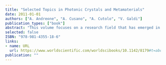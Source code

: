 ```yaml
---
title: "Selected Topics in Photonic Crystals and Metamaterials"
date: 2011-01-01
authors: ["A. Andreone", "A. Cusano", "A. Cutolo", "V. Galdi"]
publication_types: ["book"]
abstract: "This volume focuses on a research field that has emerged in the last decade as one of the most promising and rapidly advancing. The interest towards photonic crystals and metamaterials and their strategic importance are evident in the steadily growing rate of topical publications, the recent creation of topical journals, conferences and workshops promoted by several scientific societies, the research efforts at international level, and the number of proposed novel applications based on them. The various contributions, by renowned scientists from academia and industry, address wide-ranging topics, including aspects pertaining to modeling, phenomenologies, experiments, technologies and applications."
selected: false
ISBN: "978-981-4355-18-6"
links:
- name: URL
  url: https://www.worldscientific.com/worldscibooks/10.1142/8179#t=aboutBook
publication: ""
---
```


